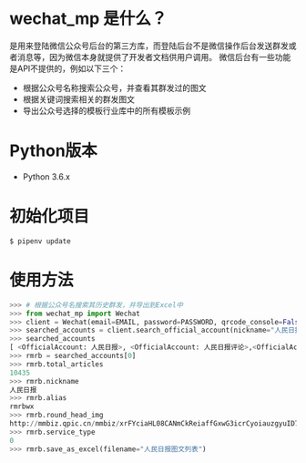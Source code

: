 # wechat_mp 是什么？
是用来登陆微信公众号后台的第三方库，而登陆后台不是微信操作后台发送群发或者消息等，因为微信本身就提供了开发者文档供用户调用。
微信后台有一些功能是API不提供的，例如以下三个：
- 根据公众号名称搜索公众号，并查看其群发过的图文
- 根据关键词搜索相关的群发图文
- 导出公众号选择的模板行业库中的所有模板示例

# Python版本
- Python 3.6.x

# 初始化项目
```
$ pipenv update
```

# 使用方法
```python
>>> # 根据公众号名搜索其历史群发，并导出到Excel中
>>> from wechat_mp import Wechat
>>> client = Wechat(email=EMAIL, password=PASSWORD, qrcode_console=False)
>>> searched_accounts = client.search_official_account(nickname="人民日报")
>>> searched_accounts
[ <OfficialAccount: 人民日报>, <OfficialAccount: 人民日报评论>,<OfficialAccount: 人民日报社>...]
>>> rmrb = searched_accounts[0]
>>> rmrb.total_articles
10435
>>> rmrb.nickname
人民日报
>>> rmrb.alias
rmrbwx
>>> rmrb.round_head_img
http://mmbiz.qpic.cn/mmbiz/xrFYciaHL08CANmCkReiaffGxwG3icrCyoiauzgyuID7YH0XFRenmafvsWDmakLhj86KKiceO275nVzNiafRpotDLdicA/0?wx_fmt=png
>>> rmrb.service_type
0
>>> rmrb.save_as_excel(filename="人民日报图文列表")

```